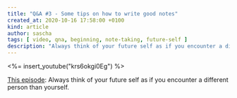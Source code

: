```yaml
---
title: "Q&A #3 - Some tips on how to write good notes"
created_at: 2020-10-16 17:58:00 +0100
kind: article
author: sascha
tags: [ video, qna, beginning, note-taking, future-self ]
description: "Always think of your future self as if you encounter a different person than yourself."
---
```

<%= insert_youtube("krs6okgi0Eg") %>

[This episode]( https://youtu.be/krs6okgi0Eg): Always think of your future self as if you encounter a different person than yourself.
